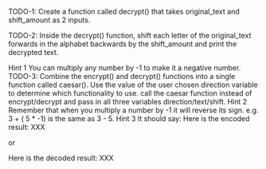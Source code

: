 TODO-1:
Create a function called decrypt() that takes original_text and shift_amount as 2 inputs.

TODO-2:
Inside the decrypt() function, shift each letter of the original_text forwards in the alphabet backwards by the shift_amount and print the decrypted text.

 Hint 1 
You can multiply any number by -1 to make it a negative number.
TODO-3:
Combine the encrypt() and decrypt() functions into a single function called caesar().
Use the value of the user chosen direction variable to determine which functionality to use.
call the caesar function instead of encrypt/decrypt and pass in all three variables direction/text/shift.
 Hint 2 
Remember that when you multiply a number by -1 it will reverse its sign. e.g. 3 + ( 5 * -1) is the same as 3 - 5.
 Hint 3 
It should say:
Here is the encoded result: XXX

or

Here is the decoded result: XXX